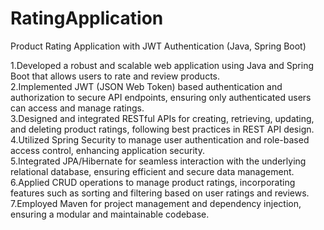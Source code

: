 # RatingApplication

Product Rating Application with JWT Authentication (Java, Spring Boot)

1.Developed a robust and scalable web application using Java and Spring Boot that allows users to rate and review products.             
2.Implemented JWT (JSON Web Token) based authentication and authorization to secure API endpoints, ensuring only authenticated users can access and manage ratings.                                                   
3.Designed and integrated RESTful APIs for creating, retrieving, updating, and deleting product ratings, following best practices in REST API design.                                              
4.Utilized Spring Security to manage user authentication and role-based access control, enhancing application security.                                            
5.Integrated JPA/Hibernate for seamless interaction with the underlying relational database, ensuring efficient and secure data management.                                                  
6.Applied CRUD operations to manage product ratings, incorporating features such as sorting and filtering based on user ratings and reviews.                                                 
7.Employed Maven for project management and dependency injection, ensuring a modular and maintainable codebase.
